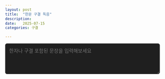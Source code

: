 ```yaml
---
layout: post
title:  "한문 구결 독음"
description: 
date:   2025-07-15 
categories: 구결 

---
```



<textarea id="input-text" rows="5" cols="40" placeholder="한자나 구결 포함된 문장을 입력해보세요"></textarea>
<div id="preview" style="margin-top: 1em; font-size: 1.1em;"></div>

<style>
#input-text {
  width: 100%;
  max-width: 600px;        
  height: 100px;            
  padding: 12px;            
  font-size: 1rem;          
  font-family: inherit;     
  background-color: #1f1f1f; 
  color: #eee;              
  border: 1px solid #444;   
  border-radius: 6px;       
  box-sizing: border-box;
  resize: vertical;         
  line-height: 1.4;
}
</style>



<script>
(async function() {
  const res = await fetch('/assets/data/hanja_reading.json');
  const hanjaMap = await res.json();

  const input = document.getElementById('input-text');
  const preview = document.getElementById('preview');

  input.addEventListener('input', () => {
    const originalText = input.value;

    // 한자 병기
    let annotated = originalText.replace(/([\u4E00-\u9FFF]+)/g, hanjas => {
      const reading = [...hanjas].map(ch => hanjaMap[ch] || '').join('');
      return reading ? `${hanjas}<small class="hanja">(${reading})</small>` : hanjas;
    });

    // 구결 병기
    annotated = annotated.replace(/([\uF600-\uF8FF])/g, (match, ch, offset, fullText) => {
      const prevChar = fullText[offset - 1];
      const nextChar = fullText[offset + 1];

      if (/[\uF600-\uF8FF]/.test(prevChar) || /[\uF600-\uF8FF]/.test(nextChar)) {
        return ch;
      }

      const reading = hanjaMap[ch];
      return reading ? `${ch}<small class="gugyeol">[${reading}]</small>` : ch;
    });

    preview.innerHTML = annotated;
  });
})();
</script>
